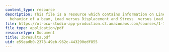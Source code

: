 ```yaml
---
content_type: resource
description: This file is a resource which contains information on Linear elastic
  behavior of a beam, Load versus Displacement and Stress  versus Load.
file: https://ol-ocw-studio-app-production.s3.amazonaws.com/courses/1-101-introduction-to-civil-and-environmental-engineering-design-i-fall-2006/e59eadb0237349eb962c443290edf855_3bresults.pdf
file_type: application/pdf
resourcetype: Document
title: 3bresults.pdf
uid: e59eadb0-2373-49eb-962c-443290edf855
---
```

